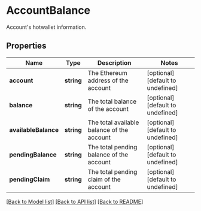 # AccountBalance

Account's hotwallet information.
## Properties
Name | Type | Description | Notes
------------ | ------------- | ------------- | -------------
**account** | **string** | The Ethereum address of the account | [optional] [default to undefined]
**balance** | **string** | The total balance of the account | [optional] [default to undefined]
**availableBalance** | **string** | The total available balance of the account | [optional] [default to undefined]
**pendingBalance** | **string** | The total pending balance of the account | [optional] [default to undefined]
**pendingClaim** | **string** | The total pending claim of the account | [optional] [default to undefined]

[[Back to Model list]](./README.md#documentation-for-models) [[Back to API list]](./README.md#documentation-for-api-endpoints) [[Back to README]](./README.md)


